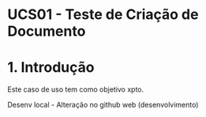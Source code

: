 # UCS01 - Teste de Criação de Documento

# 1. Introdução

Este caso de uso tem como objetivo xpto.

Desenv local - Alteração no github web (desenvolvimento)
